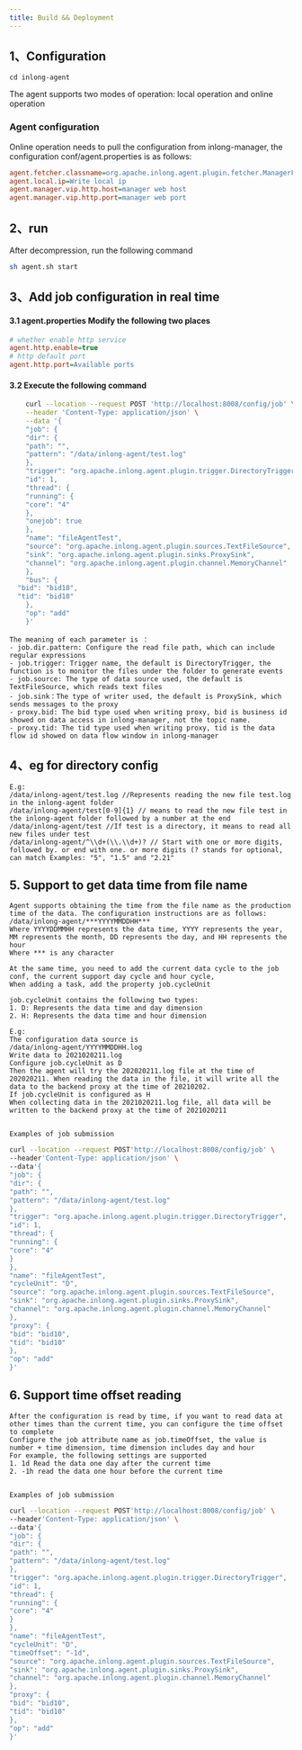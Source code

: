 ```yaml
---
title: Build && Deployment
---
```


## 1、Configuration
```
cd inlong-agent
```

The agent supports two modes of operation: local operation and online operation


### Agent configuration

Online operation needs to pull the configuration from inlong-manager, the configuration conf/agent.properties is as follows:
```ini
agent.fetcher.classname=org.apache.inlong.agent.plugin.fetcher.ManagerFetcher (the class name for fetch tasks, default ManagerFetcher）
agent.local.ip=Write local ip
agent.manager.vip.http.host=manager web host
agent.manager.vip.http.port=manager web port
```

## 2、run
After decompression, run the following command

```bash
sh agent.sh start
```


## 3、Add job configuration in real time

#### 3.1 agent.properties Modify the following two places
```ini
# whether enable http service
agent.http.enable=true
# http default port
agent.http.port=Available ports
```

#### 3.2 Execute the following command
```bash
    curl --location --request POST 'http://localhost:8008/config/job' \
    --header 'Content-Type: application/json' \
    --data '{
    "job": {
    "dir": {
    "path": "",
    "pattern": "/data/inlong-agent/test.log"
    },
    "trigger": "org.apache.inlong.agent.plugin.trigger.DirectoryTrigger",
    "id": 1,
    "thread": {
    "running": {
    "core": "4"
    },
    "onejob": true
    },
    "name": "fileAgentTest",
    "source": "org.apache.inlong.agent.plugin.sources.TextFileSource",
    "sink": "org.apache.inlong.agent.plugin.sinks.ProxySink",
    "channel": "org.apache.inlong.agent.plugin.channel.MemoryChannel"
    },
    "bus": {
  "bid": "bid10",
  "tid": "bid10"
    },
    "op": "add"
    }'
```

    The meaning of each parameter is ：
    - job.dir.pattern: Configure the read file path, which can include regular expressions
    - job.trigger: Trigger name, the default is DirectoryTrigger, the function is to monitor the files under the folder to generate events
    - job.source: The type of data source used, the default is TextFileSource, which reads text files
    - job.sink：The type of writer used, the default is ProxySink, which sends messages to the proxy
    - proxy.bid: The bid type used when writing proxy, bid is business id showed on data access in inlong-manager, not the topic name.
    - proxy.tid: The tid type used when writing proxy, tid is the data flow id showed on data flow window in inlong-manager


## 4、eg for directory config

    E.g:
    /data/inlong-agent/test.log //Represents reading the new file test.log in the inlong-agent folder
    /data/inlong-agent/test[0-9]{1} // means to read the new file test in the inlong-agent folder followed by a number at the end
    /data/inlong-agent/test //If test is a directory, it means to read all new files under test
    /data/inlong-agent/^\\d+(\\.\\d+)? // Start with one or more digits, followed by. or end with one. or more digits (? stands for optional, can match Examples: "5", "1.5" and "2.21"


## 5. Support to get data time from file name

    Agent supports obtaining the time from the file name as the production time of the data. The configuration instructions are as follows:
    /data/inlong-agent/***YYYYMMDDHH***
    Where YYYYDDMMHH represents the data time, YYYY represents the year, MM represents the month, DD represents the day, and HH represents the hour
    Where *** is any character

    At the same time, you need to add the current data cycle to the job conf, the current support day cycle and hour cycle,
    When adding a task, add the property job.cycleUnit
    
    job.cycleUnit contains the following two types:
    1. D: Represents the data time and day dimension
    2. H: Represents the data time and hour dimension

    E.g:
    The configuration data source is
    /data/inlong-agent/YYYYMMDDHH.log
    Write data to 2021020211.log
    Configure job.cycleUnit as D
    Then the agent will try the 202020211.log file at the time of 202020211. When reading the data in the file, it will write all the data to the backend proxy at the time of 20210202.
    If job.cycleUnit is configured as H
    When collecting data in the 2021020211.log file, all data will be written to the backend proxy at the time of 2021020211

    
    Examples of job submission

```bash
curl --location --request POST'http://localhost:8008/config/job' \
--header'Content-Type: application/json' \
--data'{
"job": {
"dir": {
"path": "",
"pattern": "/data/inlong-agent/test.log"
},
"trigger": "org.apache.inlong.agent.plugin.trigger.DirectoryTrigger",
"id": 1,
"thread": {
"running": {
"core": "4"
}
},
"name": "fileAgentTest",
"cycleUnit": "D",
"source": "org.apache.inlong.agent.plugin.sources.TextFileSource",
"sink": "org.apache.inlong.agent.plugin.sinks.ProxySink",
"channel": "org.apache.inlong.agent.plugin.channel.MemoryChannel"
},
"proxy": {
"bid": "bid10",
"tid": "bid10"
},
"op": "add"
}'
```

## 6. Support time offset reading

    After the configuration is read by time, if you want to read data at other times than the current time, you can configure the time offset to complete
    Configure the job attribute name as job.timeOffset, the value is number + time dimension, time dimension includes day and hour
    For example, the following settings are supported
    1. 1d Read the data one day after the current time
    2. -1h read the data one hour before the current time


    Examples of job submission
```bash
curl --location --request POST'http://localhost:8008/config/job' \
--header'Content-Type: application/json' \
--data'{
"job": {
"dir": {
"path": "",
"pattern": "/data/inlong-agent/test.log"
},
"trigger": "org.apache.inlong.agent.plugin.trigger.DirectoryTrigger",
"id": 1,
"thread": {
"running": {
"core": "4"
}
},
"name": "fileAgentTest",
"cycleUnit": "D",
"timeOffset": "-1d",
"source": "org.apache.inlong.agent.plugin.sources.TextFileSource",
"sink": "org.apache.inlong.agent.plugin.sinks.ProxySink",
"channel": "org.apache.inlong.agent.plugin.channel.MemoryChannel"
},
"proxy": {
"bid": "bid10",
"tid": "bid10"
},
"op": "add"
}'
```